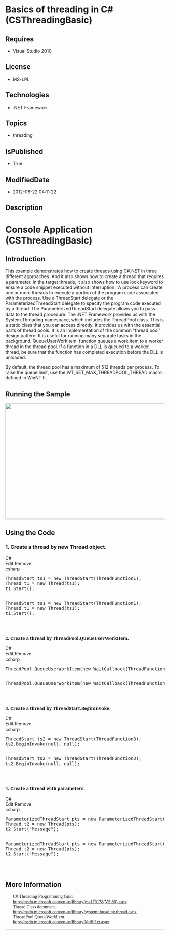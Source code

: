 # Basics of threading in C# (CSThreadingBasic)
## Requires
* Visual Studio 2010
## License
* MS-LPL
## Technologies
* .NET Framework
## Topics
* threading
## IsPublished
* True
## ModifiedDate
* 2012-08-22 04:11:22
## Description

<h1>Console Application <span style="">(</span>CSThreadingBasic<span style="">) </span>
</h1>
<h2>Introduction</h2>
<p class="MsoNormal">This example demonstrates how to create threads using C#.NET in three different approaches. And it also shows how to create a thread that require<span style="">s
</span>a parameter. In the target threads, it also shows how to use lock keyword to ensure a code snippet executed without interruption.
<span style=""><span style="">&nbsp;</span></span>A process can create one or more threads to execute a portion of the program code associated with the process. Use a
<span class="SpellE">ThreadStart</span> delegate or the <span class="SpellE">
ParameterizedThreadStart</span> delegate to specify the program code executed by a thread. The
<span class="SpellE">ParameterizedThreadStart</span> delegate allows you to pass data to the thread procedure. The .NET Framework provides us with the
<span class="SpellE">System.Threading</span> namespace, which includes the <span class="SpellE">
ThreadPool</span> class. This is a static class that you can access directly. It provides us with the essential parts of thread pools. It is an implementation of the common &quot;thread pool&quot; design pattern. It is useful for running many separate tasks
 in the background. <span class="SpellE"><span class="GramE">QueueUserWorkItem</span></span><span class="GramE">
<span style=""><span style="">&nbsp;</span>function</span></span><span style=""> q</span>ueues a work item to a worker thread in the thread pool. If a function in a DLL is queued to a worker thread, be sure that the function has completed execution before the
 DLL is unloaded. </p>
<p class="MsoNormal">By default, the thread pool has a maximum of 512 threads per process. To raise the queue limit, use the WT_SET_MAX_THREADPOOL_THREAD macro defined in
<span class="SpellE">WinNT.h</span>.<span style=""> </span></p>
<h2>Running the Sample</h2>
<p class="MsoNormal"><span style=""><img src="/site/view/file/65164/1/image.png" alt="" width="720" height="365" align="middle">
</span></p>
<h2>Using the Code</h2>
<h3><span style="">1. </span>Create a thread by new Thread object<span style="">.
</span></h3>
<div class="scriptcode">
<div class="pluginEditHolder" pluginCommand="mceScriptCode">
<div class="title"><span>C#</span></div>
<div class="pluginLinkHolder"><span class="pluginEditHolderLink">Edit</span>|<span class="pluginRemoveHolderLink">Remove</span>
</div>
<span class="hidden">csharp</span>
<pre class="hidden">
ThreadStart ts1 = new ThreadStart(ThreadFunction1);
Thread t1 = new Thread(ts1);
t1.Start();

</pre>
<pre id="codePreview" class="csharp">
ThreadStart ts1 = new ThreadStart(ThreadFunction1);
Thread t1 = new Thread(ts1);
t1.Start();

</pre>
</div>
</div>
<div class="endscriptcode">&nbsp;</div>
<p class="MsoNormal"><b><span style="font-family:&quot;Cambria&quot;,&quot;serif&quot;">2. </span></b><b><span style="font-family:&quot;Cambria&quot;,&quot;serif&quot;">Create a thread by
<span class="SpellE">ThreadPool.QueueUserWorkItem</span></span></b><b><span style="font-family:&quot;Cambria&quot;,&quot;serif&quot;">.
</span></b></p>
<div class="scriptcode">
<div class="pluginEditHolder" pluginCommand="mceScriptCode">
<div class="title"><span>C#</span></div>
<div class="pluginLinkHolder"><span class="pluginEditHolderLink">Edit</span>|<span class="pluginRemoveHolderLink">Remove</span>
</div>
<span class="hidden">csharp</span>
<pre class="hidden">
ThreadPool.QueueUserWorkItem(new WaitCallback(ThreadFunction2));

</pre>
<pre id="codePreview" class="csharp">
ThreadPool.QueueUserWorkItem(new WaitCallback(ThreadFunction2));

</pre>
</div>
</div>
<div class="endscriptcode">&nbsp;</div>
<p class="MsoNormal"><b><span style="font-family:&quot;Cambria&quot;,&quot;serif&quot;">3. </span></b><b><span style="font-family:&quot;Cambria&quot;,&quot;serif&quot;">Create a thread by
<span class="SpellE">ThreadStart.BeginInvoke</span></span></b><b><span style="font-family:&quot;Cambria&quot;,&quot;serif&quot;">.
</span></b></p>
<div class="scriptcode">
<div class="pluginEditHolder" pluginCommand="mceScriptCode">
<div class="title"><span>C#</span></div>
<div class="pluginLinkHolder"><span class="pluginEditHolderLink">Edit</span>|<span class="pluginRemoveHolderLink">Remove</span>
</div>
<span class="hidden">csharp</span>
<pre class="hidden">
ThreadStart ts2 = new ThreadStart(ThreadFunction3);
ts2.BeginInvoke(null, null);

</pre>
<pre id="codePreview" class="csharp">
ThreadStart ts2 = new ThreadStart(ThreadFunction3);
ts2.BeginInvoke(null, null);

</pre>
</div>
</div>
<div class="endscriptcode">&nbsp;</div>
<p class="MsoNormal"><b><span style="font-family:&quot;Cambria&quot;,&quot;serif&quot;">4. </span></b><b><span style="font-family:&quot;Cambria&quot;,&quot;serif&quot;">Create a thread with parameters</span></b><b><span style="font-family:&quot;Cambria&quot;,&quot;serif&quot;">.
</span></b></p>
<div class="scriptcode">
<div class="pluginEditHolder" pluginCommand="mceScriptCode">
<div class="title"><span>C#</span></div>
<div class="pluginLinkHolder"><span class="pluginEditHolderLink">Edit</span>|<span class="pluginRemoveHolderLink">Remove</span>
</div>
<span class="hidden">csharp</span>
<pre class="hidden">
ParameterizedThreadStart pts = new ParameterizedThreadStart(ThreadFunction4);
Thread t2 = new Thread(pts);
t2.Start(&quot;Message&quot;);

</pre>
<pre id="codePreview" class="csharp">
ParameterizedThreadStart pts = new ParameterizedThreadStart(ThreadFunction4);
Thread t2 = new Thread(pts);
t2.Start(&quot;Message&quot;);

</pre>
</div>
</div>
<div class="endscriptcode">&nbsp;</div>
<h2>More Information</h2>
<p class="MsoNormal" style="margin-top:0cm; margin-right:0cm; margin-bottom:0cm; margin-left:18.0pt; margin-bottom:.0001pt; line-height:normal; text-autospace:none">
<span style="font-family:新宋体">C# Threading Programming Guid. </span></p>
<p class="MsoNormal" style="margin-top:0cm; margin-right:0cm; margin-bottom:0cm; margin-left:18.0pt; margin-bottom:.0001pt; line-height:normal; text-autospace:none">
<span style="font-family:新宋体"><a href="http://msdn.microsoft.com/en-us/library/ms173178(VS.80).aspx">http://msdn.microsoft.com/en-us/library/ms173178(VS.80).aspx</a>
</span></p>
<p class="MsoNormal" style="margin-top:0cm; margin-right:0cm; margin-bottom:0cm; margin-left:18.0pt; margin-bottom:.0001pt; line-height:normal; text-autospace:none">
<span style="font-family:新宋体">Thread Class document. </span></p>
<p class="MsoNormal" style="margin-top:0cm; margin-right:0cm; margin-bottom:0cm; margin-left:18.0pt; margin-bottom:.0001pt; line-height:normal; text-autospace:none">
<span style="font-family:新宋体"><a href="http://msdn.microsoft.com/en-us/library/system.threading.thread.aspx">http://msdn.microsoft.com/en-us/library/system.threading.thread.aspx</a>
</span></p>
<p class="MsoNormal" style="margin-top:0cm; margin-right:0cm; margin-bottom:0cm; margin-left:18.0pt; margin-bottom:.0001pt; line-height:normal; text-autospace:none">
<span style="font-family:新宋体">ThreadPool.QueueWorkItem. </span></p>
<p class="MsoNormal" style="margin-top:0cm; margin-right:0cm; margin-bottom:0cm; margin-left:18.0pt; margin-bottom:.0001pt; line-height:normal; text-autospace:none">
<span style="font-family:新宋体"><a href="http://msdn.microsoft.com/en-us/library/kbf0f1ct.aspx">http://msdn.microsoft.com/en-us/library/kbf0f1ct.aspx</a>
</span></p>
<hr>
<div><a href="http://go.microsoft.com/?linkid=9759640" style="margin-top:3px"><img alt="" src="http://bit.ly/onecodelogo">
</a></div>
